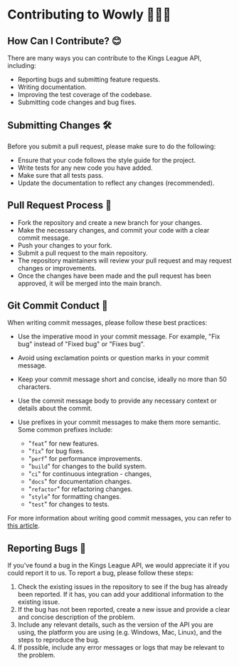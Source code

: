 # Contributing to Wowly 🧙🏼‍♂️


## How Can I Contribute? 😊

There are many ways you can contribute to the Kings League API, including:

- Reporting bugs and submitting feature requests.
- Writing documentation.
- Improving the test coverage of the codebase.
- Submitting code changes and bug fixes.

## Submitting Changes 🛠

Before you submit a pull request, please make sure to do the following:

- Ensure that your code follows the style guide for the project.
- Write tests for any new code you have added.
- Make sure that all tests pass.
- Update the documentation to reflect any changes (recommended).

## Pull Request Process 🚀

- Fork the repository and create a new branch for your changes.
- Make the necessary changes, and commit your code with a clear commit message.
- Push your changes to your fork.
- Submit a pull request to the main repository.
- The repository maintainers will review your pull request and may request changes or improvements.
- Once the changes have been made and the pull request has been approved, it will be merged into the main branch.

## Git Commit Conduct 📝

When writing commit messages, please follow these best practices:

- Use the imperative mood in your commit message. For example, "Fix bug" instead of "Fixed bug" or "Fixes bug".
- Avoid using exclamation points or question marks in your commit message.
- Keep your commit message short and concise, ideally no more than 50 characters.
- Use the commit message body to provide any necessary context or details about the commit.
- Use prefixes in your commit messages to make them more semantic. Some common prefixes include:

  - "`feat`" for new features.
  - "`fix`" for bug fixes.
  - "`perf`" for performance improvements.
  - "`build`" for changes to the build system.
  - "`ci`" for continuous integration - changes,
  - "`docs`" for documentation changes.
  - "`refactor`" for refactoring changes.
  - "`style`" for formatting changes.
  - "`test`" for changes to tests.

For more information about writing good commit messages, you can refer to [this article](https://midu.dev/buenas-practicas-escribir-commits-git/).

## Reporting Bugs 🐛

If you've found a bug in the Kings League API, we would appreciate it if you could report it to us. To report a bug, please follow these steps:

1. Check the existing issues in the repository to see if the bug has already been reported. If it has, you can add your additional information to the existing issue.
2. If the bug has not been reported, create a new issue and provide a clear and concise description of the problem.
3. Include any relevant details, such as the version of the API you are using, the platform you are using (e.g. Windows, Mac, Linux), and the steps to reproduce the bug.
4. If possible, include any error messages or logs that may be relevant to the problem.
